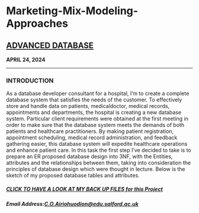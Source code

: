 # Marketing-Mix-Modeling-Approaches

## [ADVANCED DATABASE](https://github.com/Clemobrain/Clem_Portfolio/blob/main/Advanced%20DB%20Project)

**APRIL 24, 2024**

---

### INTRODUCTION
As a database developer consultant for a hospital, I’m to create a complete database system that satisfies the needs of the customer. To effectively store and handle data on patients, medicaldoctor, medical records, appointments and departments, the hospital is creating a new database system. Particular client requirements were obtained at the first meeting in order to make sure that the database system meets the demands of both patients and healthcare practitioners. By making patient registration, appointment scheduling, medical record administration, and feedback gathering easier, this database system will expedite healthcare operations and enhance patient care.
In this task the first step I’ve decided to take is to prepare an ER proposed database design into 3NF, with the Entities, attributes and the relationships between them, taking into consideration the principles of database design which were thought in lecture. Below is the sketch of my proposed database tables and attributes.


##### [CLICK TO HAVE A LOOK AT MY BACK UP FILES for this Project](https://github.com/Clemobrain/Clem_Portfolio/blob/main/Advanced%20DB%20Project)
##### Email Address:C.O.Airiohuodion@edu.salford.ac.uk
